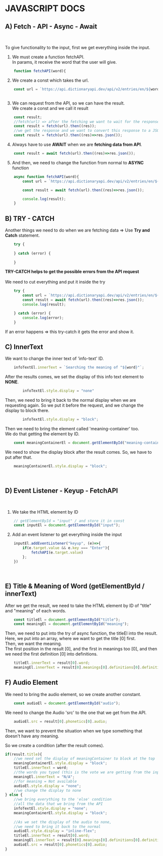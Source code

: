 # **JAVASCRIPT DOCS** 
## A) Fetch - API - Async - Await

<br>

To give functionality to the input, first we get everything inside the input.


1) We must create a function fetchAPI.  
In params, it receive the word that the user will give.

```js
    function fetchAPI(word){
```
2) We create a const which takes the url.
```js
    const url = `https://api.dictionaryapi.dev/api/v2/entries/en/${word}`;
    
```
3) We can request from the API, so we can have the result.  
We create a const and we call it result
```js 
    const result;
    //fetch(url) => after the fetching we want to wait for the response (res)
    const result = fetch(url).then((res));
    //we get the response and we want to convert this response to a JSON file with a Js method
    const result = fetch(url).then((res)=>res.json());
```
4) Always have to use **AWAIT** when we are **fetching data from API**.  
```js
    const result = await fetch(url).then((res)=>res.json());
```
5) And then, we need to change the function from normal to **ASYNC** function

```js
    async function fetchAPI(word){
        const url = `https://api.dictionaryapi.dev/api/v2/entries/en/${word}`;

        const result = await fetch(url).then((res)=>res.json());

        console.log(result);
    }
```

## B) TRY - CATCH

Another things we need to do when we are fetching data => Use **Try and Catch** statement.

```js
    try {
        
    } catch (error) {
        
    }
```

**TRY-CATCH helps to get the possible errors from the API request**  
<br>
We need to cut everything and put it inside the try

```js
    try {
        const url = `https://api.dictionaryapi.dev/api/v2/entries/en/${word}`;
        const result = await fetch(url).then((res)=>res.json());
        console.log(result);

    } catch (error) {
        console.log(error);
    }
```
If an error happens => this try-catch it gets the error and show it.

## C) InnerText

We want to change the inner text of 'info-text' ID. 

```js
    infoTextEl.innerText = `Searching the meaning of "${word}"`;
```
After the results comes, we set the display of this info text element to **NONE**.

```js
        infoTextEl.style.display = "none"
```
Then, we need to bring it back to the normal display when we are requesting again.
So we put it before the request, and we change the display to block there.

```js
        infoTextEl.style.display = "block";
```

Then we need to bring the element called 'meaning-container' too.  
We do that getting the element by ID. 

```js
    const meaningContainerEl = document.getElementById("meaning-container"); 
```
We need to show the display block after the result comes. So, we have to put after that. 

```js
    meaningContainerEl.style.display = "block";
```

<br> 

## D) Event Listener - Keyup - FetchAPI  
<br>

1) We take the HTML element by ID 
```js
    // getElementById = "input" / and store it in const
    const inputEl = document.getElementById("input");
```
2) Add an event listener to get everything inside the input
```js
    inputEl.addEventListener("keyup", (e)=>{
        if(e.target.value && e.key === "Enter"){
            fetchAPI(e.target.value)
        };
    })
```
<br> 

## E) Title & Meaning of Word (getElementById / innerText)

After we get the result, we need to take the HTML element by ID of "title" and "meaning" of each words.

```js
    const titleEl = document.getElementById("title");
    const meaningEl = document.getElementById("meaning");
```
Then, we need to put into the try of async function, the titleEl into the result.  
Here, we put into an array, where we want to get the title [0] first.   
Then, we want the meaning.   
The first position in the result [0], and the first in meanings too [0], and then we need the first definition [0] into definitions.

```js
    titleEl.innerText = result[0].word;  
    meaningEl.innerText = result[0].meanings[0].definitions[0].definition;
```

## F) Audio Element

We need to bring the audio element, so we create another constant.

```js
    const audioEl = document.getElementById("audio");
```

We need to change the Audio 'src' to the one that we get from the API.

```js
    audioEl.src = result[0].phonetics[0].audio;
```
Then, we want to prevent the situation when we type something that doesn't have any meaning. 

So we create a condition (after the result comes).

```js 
if(result.title){
    //we need set the display of meaningContainer to block at the top
    meaningContainerEl.style.display = "block";
    titleEl.innerText = word;
    //the words you typed (this is the vote we are getting from the input)
    meaningEl.innerText = "N/A";
    //for meaning = Not available
    audioEl.style.display = "none";
    //we change the display to none
} else {
    //we bring everything to the 'else' condition
    //all the data that we bring from the API
    infoTextEl.style.display = "none";
    meaningContainerEl.style.display = "block";  
    
    //As we set the display of the audio to none, 
    //we need to bring it back to the normal
    audioEl.style.display = "inline-flex";
    titleEl.innerText = result[0].word;
    meaningEl.innerText = result[0].meanings[0].definitions[0].definition;
    audioEl.src = result[0].phonetics[0].audio;
}

```

<br>
